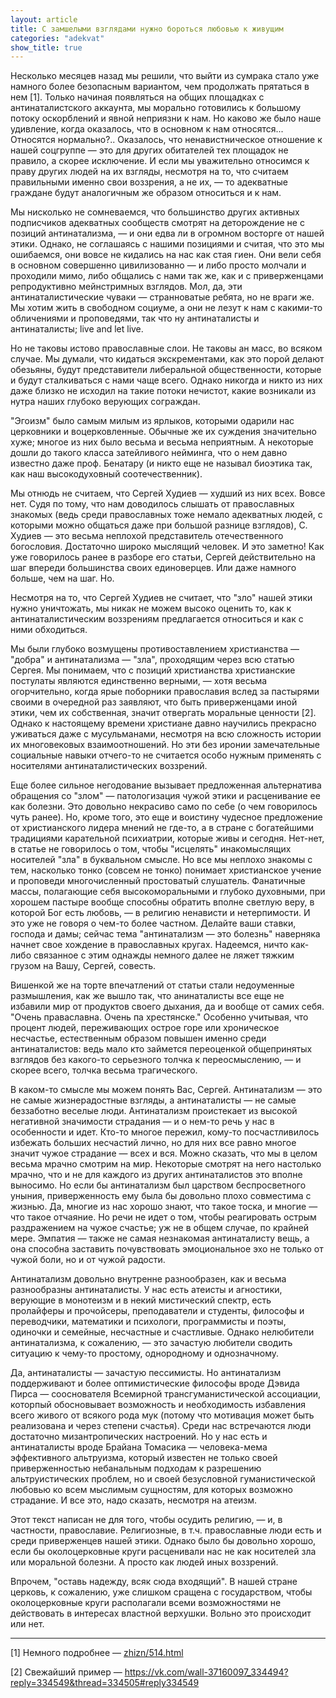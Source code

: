 ```yaml
---
layout: article
title: С замшелыми взглядами нужно бороться любовью к живущим
categories: "adekvat"
show_title: true
---
```

Несколько месяцев назад мы решили, что выйти из сумрака стало уже намного более безопасным вариантом, чем продолжать прятаться в нем [1]. Только начиная появляться на общих площадках с антинаталистского аккаунта, мы морально готовились к большому потоку оскорблений и явной неприязни к нам. Но каково же было наше удивление, когда оказалось, что в основном к нам относятся... Относятся нормально?.. Оказалось, что ненавистническое отношение к нашей соцгруппе — это для других обитателей тех площадок не правило, а скорее исключение. И если мы уважительно относимся к праву других людей на их взгляды, несмотря на то, что считаем правильными именно свои воззрения, а не их, — то адекватные граждане будут аналогичным же образом относиться и к нам. 

Мы нисколько не сомневаемся, что большинство других активных подписчиков адекватных сообществ смотрят на деторождение не с позиций антинатализма, — и они едва ли в огромном восторге от нашей этики. Однако, не соглашаясь с нашими позициями и считая, что это мы ошибаемся, они вовсе не кидались на нас как стая гиен. Они вели себя в основном совершенно цивилизованно — и либо просто молчали и проходили мимо, либо общались с нами так же, как и с приверженцами репродуктивно мейнстримных взглядов. Мол, да, эти антинаталистические чуваки — странноватые ребята, но не враги же. Мы хотим жить в свободном социуме, а они не лезут к нам с какими-то обличениями и проповедями, так что ну антинаталисты и антинаталисты; live and let live.

Но не таковы истово православные слои. Не таковы ан масс, во всяком случае. Мы думали, что кидаться экскрементами, как это порой делают обезьяны, будут представители либеральной общественности, которые и будут сталкиваться с нами чаще всего. Однако никогда и никто из них даже близко не исходил на такие потоки нечистот, какие возникали из нутра наших глубоко верующих сограждан. 

"Эгоизм" было самым милым из ярлыков, которыми одарили нас церковники и воцерковленные. Обычные же их суждения значительно хуже; многое из них было весьма и весьма неприятным. А некоторые дошли до такого класса затейливого нейминга, что о нем давно известно даже проф. Бенатару (и никто еще не называл биоэтика так, как наш высокодуховный соотечественник).

Мы отнюдь не считаем, что Сергей Худиев — худший из них всех. Вовсе нет. Судя по тому, что нам доводилось слышать от православных знакомых (ведь среди православных тоже немало адекватных людей, с которыми можно общаться даже при большой разнице взглядов), С. Худиев — это весьма неплохой представитель отечественного богословия. Достаточно широко мыслящий человек. И это заметно! Как уже говорилось ранее в разборе его статьи, Сергей действительно на шаг впереди большинства своих единоверцев. Или даже намного больше, чем на шаг. Но.

Несмотря на то, что Сергей Худиев не считает, что "зло" нашей этики нужно уничтожать, мы никак не можем высоко оценить то, как к антинаталистическим воззрениям предлагается относиться и как с ними обходиться.

Мы были глубоко возмущены противоставлением христианства — "добра" и антинатализма — "зла", проходящим через всю статью Сергея. Мы понимаем, что с позиций христианства христианские постулаты являются единственно верными, — хотя весьма огорчительно, когда ярые поборники православия вслед за пастырями своими в очередной раз заявляют, что быть приверженцами иной этики, чем их собственная, значит отвергать моральные ценности [2]. Однако к настоящему времени христиане давно научились прекрасно уживаться даже с мусульманами, несмотря на всю сложность истории их многовековых взаимоотношений. Но эти без иронии замечательные социальные навыки отчего-то не считается особо нужным применять с носителями антинаталистических воззрений.

Еще более сильное негодование вызывает предложенная альтернатива обращения со "злом" — патологизация чужой этики и расценивание ее как болезни. Это довольно некрасиво само по себе (о чем говорилось чуть ранее). Но, кроме того, это еще и воистину чудесное предложение от христианского лидера мнений не где-то, а в стране с богатейшими традициями карательной психиатрии, которые живы и сегодня. Нет-нет, в статье не говорилось о том, чтобы "исцелять" инакомыслящих носителей "зла" в буквальном смысле. Но все мы неплохо знакомы с тем, насколько тонко (совсем не тонко) понимает христианское учение и проповеди многочисленный простоватый слушатель. Фанатичные массы, полагающие себя высокоморальными и глубоко духовными, при хорошем пастыре вообще способны обратить вполне светлую веру, в которой Бог есть любовь, — в религию ненависти и нетерпимости. И это уже не говоря о чем-то более частном. Делайте ваши ставки, господа и дамы; сейчас тема "антинатализм — это болезнь" наверняка начнет свое хождение в православных кругах. Надеемся, ничто как-либо связанное с этим однажды немного далее не ляжет тяжким грузом на Вашу, Сергей, совесть.

Вишенкой же на торте впечатлений от статьи стали недоуменные размышления, как же вышло так, что анинаталисты все еще не избавили мир от продуктов своего дыхания, да и вообще от самих себя. "Очень праваславна. Очень па хрестянске." Особенно учитывая, что процент людей, переживающих острое горе или хроническое несчастье, естественным образом повышен именно среди антинаталистов: ведь мало кто займется переоценкой общепринятых взглядов без какого-то серьезного толчка к переосмыслению, — и скорее всего, толчка весьма трагического.

В каком-то смысле мы можем понять Вас, Сергей. Антинатализм — это не самые жизнерадостные взгляды, а антинаталисты — не самые беззаботно веселые люди. Антинатализм проистекает из высокой негативной значимости страдания — и о нем-то речь у нас в особенности и идет. Кто-то многое пережил, кому-то посчастливилось избежать больших несчастий лично, но для них все равно многое значит чужое страдание — всех и вся. Можно сказать, что мы в целом весьма мрачно смотрим на мир. Некоторые смотрят на него настолько мрачно, что и не для каждого из других антинаталистов это вполне выносимо. Но если бы антинатализм был царством беспросветного уныния, приверженность ему была бы довольно плохо совместима с жизнью. Да, многие из нас хорошо знают, что такое тоска, и многие — что такое отчаяние. Но речи не идет о том, чтобы реагировать острым раздражением на чужое счастье; уж не в общем случае, по крайней мере. Эмпатия — также не самая незнакомая антинаталисту вещь, а она способна заставить почувствовать эмоциональное эхо не только от чужой боли, но и от чужой радости. 

Антинатализм довольно внутренне разнообразен, как и весьма разнообразны антинаталисты. У нас есть атеисты и агностики, верующие в монотеизм и в некий мистический спектр, есть пролайферы и прочойсеры, преподаватели и студенты, философы и переводчики, математики и психологи, программисты и поэты, одиночки и семейные, несчастные и счастливые. Однако нелюбители антинатализма, к сожалению, — это зачастую любители сводить ситуацию к чему-то простому, однородному и однозначному.

Да, антинаталисты — зачастую пессимисты. Но антинатализм поддерживают и более оптимистические философы вроде Дэвида Пирса — сооснователя Всемирной трансгуманистической ассоциации, которпый обосновывает возможность и необходимость избавления всего живого от всякого рода мук (потому что мотивация может быть реализована и через степени счастья). Среди нас встречаются люди достаточно мизантропических настроений. Но у нас есть и антинаталисты вроде Брайана Томасика — человека-мема эффективного альтруизма, который известен не только своей приверженностью небанальным подходам к разрешению альтруистических проблем, но и своей безусловной гуманистической любовью ко всем мыслимым сущностям, для которых возможно страдание. И все это, надо сказать, несмотря на атеизм.

Этот текст написан не для того, чтобы осудить религию, — и, в частности, православие. Религиозные, в т.ч. православные люди есть и среди приверженцев нашей этики. Однако было бы довольно хорошо, если бы околоцерковные круги расценивали нас не как носителей зла или моральной болезни. А просто как людей иных воззрений. 

Впрочем, "оставь надежду, всяк сюда входящий". В нашей стране церковь, к сожалению, уже слишком сращена с государством, чтобы околоцерковные круги располагали всеми возможностями не действовать в интересах властной верхушки. Вольно это происходит или нет.

________

[1] Немного подробнее — [zhizn/514.html](../zhizn/514.html)

[2] Свежайший пример — <https://vk.com/wall-37160097_334494?reply=334549&thread=334505#reply334549>
